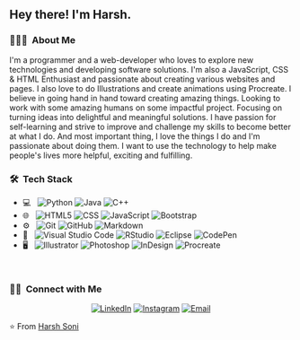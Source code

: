 
<h2> Hey there! I'm Harsh.</h2>

<h3> 👨🏻‍💻 &nbsp;About Me </h3>

I'm a programmer and a web-developer who loves to explore new technologies and developing software solutions. I'm also a JavaScript, CSS & HTML Enthusiast and passionate about creating various websites and pages. I also love to do Illustrations and create animations using Procreate.
I believe in going hand in hand toward creating amazing things. Looking to work with some amazing humans on some impactful project. Focusing on turning ideas into delightful and meaningful solutions. I have passion for self-learning and strive to improve and challenge my skills to become better at what I do. And most important thing, I love the things I do and I'm passionate about doing them.
I want to use the technology to help make people's lives more helpful, exciting and fulfilling.

<h3> 🛠 &nbsp;Tech Stack</h3>

- 💻 &nbsp;
  ![Python](https://img.shields.io/badge/-Python-333333?style=flat&logo=python)
  ![Java](https://img.shields.io/badge/-Java-333333?style=flat&logo=Java&logoColor=007396)
  ![C++](https://img.shields.io/badge/-C++-333333?style=flat&logo=C%2B%2B&logoColor=00599C)
- 🌐 &nbsp;
  ![HTML5](https://img.shields.io/badge/-HTML5-333333?style=flat&logo=HTML5)
  ![CSS](https://img.shields.io/badge/-CSS-333333?style=flat&logo=CSS3&logoColor=1572B6)
  ![JavaScript](https://img.shields.io/badge/-JavaScript-333333?style=flat&logo=javascript)
  ![Bootstrap](https://img.shields.io/badge/-Bootstrap-333333?style=flat&logo=bootstrap&logoColor=563D7C)
- ⚙️ &nbsp;
  ![Git](https://img.shields.io/badge/-Git-333333?style=flat&logo=git)
  ![GitHub](https://img.shields.io/badge/-GitHub-333333?style=flat&logo=github)
  ![Markdown](https://img.shields.io/badge/-Markdown-333333?style=flat&logo=markdown)
- 🔧 &nbsp;
  ![Visual Studio Code](https://img.shields.io/badge/-Visual%20Studio%20Code-333333?style=flat&logo=visual-studio-code&logoColor=007ACC)
  ![RStudio](https://img.shields.io/badge/-RStudio-333333?style=flat&logo=rstudio)
  ![Eclipse](https://img.shields.io/badge/-Eclipse-333333?style=flat&logo=eclipse-ide&logoColor=2C2255)
  ![CodePen](https://img.shields.io/badge/-CodePen-333333?style=flat&logo=CodePen-ide&logoColor=2C2255)
- 🖥 &nbsp;
  ![Illustrator](https://img.shields.io/badge/-Illustrator-333333?style=flat&logo=adobe-illustrator)
  ![Photoshop](https://img.shields.io/badge/-Photoshop-333333?style=flat&logo=adobe-photoshop)
  ![InDesign](https://img.shields.io/badge/-InDesign-333333?style=flat&logo=adobe-indesign)
  ![Procreate](https://img.shields.io/badge/-Procreate-333333?style=flat&logo=adobe-Procreate)

<br/>

<h3> 🤝🏻 &nbsp;Connect with Me </h3>

<p align="center">
<a href="https://www.linkedin.com/in/harsh-soni-4005231b8/"><img alt="LinkedIn" src="https://img.shields.io/badge/LinkedIn-HARSH SONI-blue?style=flat-square&logo=linkedin"></a>
<a href="https://www.instagram.com/SoHarshh__/"><img alt="Instagram" src="https://img.shields.io/badge/Instagram-SoHarshh__-blue?style=flat-square&logo=instagram"></a>
<a href="mailto:Soni.harsh0707@gmail.com"><img alt="Email" src="https://img.shields.io/badge/Email-Soni.harsh0707@gmail.com-blue?style=flat-square&logo=gmail"></a>
</p>

⭐️ From [Harsh Soni](https://github.com/SoHarshh)
